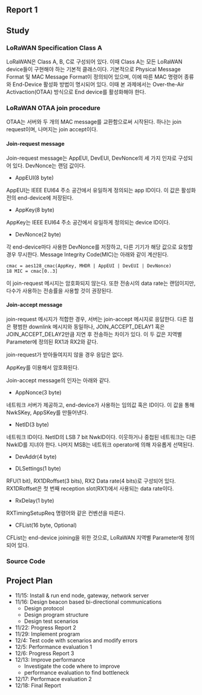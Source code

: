 Report 1
---



## Study

### LoRaWAN Specification Class A

LoRaWAN은 Class A, B, C로 구성되어 있다.
이때 Class A는 모든 LoRaWAN device들이 구현해야 하는 기본적 클래스이다.
기본적으로 Physical Message Format 및 MAC Message Format이 정의되어 있으며,
이에 따른 MAC 명령어 종류와 End-Device 활성화 방법이 명시되어 있다.
이때 본 과제에서는 Over-the-Air Activaction(OTAA) 방식으로 End device를 활성화해야 한다.

### LoRaWAN OTAA join procedure

OTAA는 서버와 두 개의 MAC message를 교환함으로써 시작된다.
하나는 join request이며, 나머지는 join accept이다.

#### Join-request message

Join-request message는 AppEUI, DevEUI, DevNonce의 세 가지 인자로 구성되어 있다.
DevNonce는 랜덤 값이다.

* AppEUI(8 byte)

AppEUI는 IEEE EUI64 주소 공간에서 유일하게 정의되는 app ID이다.
이 값은 활성화 전의 end-device에 저장된다.

* AppKey(8 byte)

AppKey는 IEEE EUI64 주소 공간에서 유일하게 정의되는 device ID이다.

* DevNonce(2 byte)

각 end-device마다 사용한 DevNonce를 저장하고,
다른 기기가 해당 값으로 요청할 경우 무시한다.
Message Integrity Code(MIC)는 아래와 같이 계산된다.

```
cmac = aes128_cmac(AppKey, MHDR | AppEUI | DevEUI | DevNonce)
18 MIC = cmac[0..3]
```

이 join-request 메시지는 암호화되지 않는다.
또한 전송시의 data rate는 랜덤이지만,
다수가 사용하는 전송률을 사용할 것이 권장된다.

#### Join-accept message

join-request 메시지가 적합한 경우, 서버는 join-accept 메시지로 응답한다.
다른 점은 평범한 downlink 메시지와 동일하나,
JOIN_ACCEPT_DELAY1 혹은 JOIN_ACCEPT_DELAY2만큼 지연 후 전송하는 차이가 있다.
이 두 값은 지역별 Parameter에 정의된 RX1과 RX2와 같다.

join-request가 받아들여지지 않을 경우 응답은 없다.

AppKey를 이용해서 암호화된다.

Join-accept message의 인자는 아래와 같다.

* AppNonce(3 byte)

네트워크 서버가 제공하고, end-device가 사용하는 임의값 혹은 ID이다.
이 값을 통해 NwkSKey, AppSKey를 만들어낸다.

* NetID(3 byte)

네트워크 ID이다.
NetID의 LSB 7 bit NwkID이다.
이웃하거나 중첩된 네트워크는 다른 NwkID를 지녀야 한다.
나머지 MSB는 네트워크 operator에 의해 자유롭게 선택된다.

* DevAddr(4 byte)

* DLSettings(1 byte)

RFU(1 bit), RX1DRoffset(3 bits), RX2 Data rate(4 bits)로 구성되어 있다.
RX1DRoffset은 첫 번째 reception slot(RX1)에서 사용되는 data rate이다.


* RxDelay(1 byte)

RXTimingSetupReq 명령어와 같은 컨벤션을 따른다.

* CFList(16 byte, Optional)

CFList는 end-device joining을 위한 것으로, LoRaWAN 지역별 Parameter에 정의되어 있다.

### Source Code

## Project Plan

- 11/15: Install & run end node, gateway, network server
- 11/16: Design beacon based bi-directional communications
  * Design protocol
  * Design program structure
  * Design test scenarios
- 11/22: Progress Report 2
- 11/29: Implement program
- 12/4: Test code with scenarios and modify errors
- 12/5: Performance evaluation 1
- 12/6: Progress Report 3
- 12/13: Improve performance
  * Investigate the code where to improve
  * performance evaluation to find bottleneck
- 12/17: Performace evaluation 2
- 12/18: Final Report

